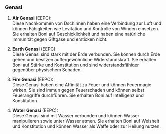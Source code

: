 
### **Genasi**

1. **Air Genasi** (EEPC):  
   Diese Nachkommen von Dschinnen haben eine Verbindung zur Luft und können Fähigkeiten wie Levitation und Kontrolle von Winden einsetzen. Sie erhalten Boni auf Geschicklichkeit und haben eine natürliche Immunität gegen Giftgase und ersticken nicht.
      
2. **Earth Genasi** (EEPC):  
   Diese Genasi sind stark mit der Erde verbunden. Sie können durch Erde gehen und besitzen außergewöhnliche Widerstandskraft. Sie erhalten Boni auf Stärke und Konstitution und sind widerstandsfähiger gegenüber physischem Schaden.
      
3. **Fire Genasi** (EEPC):  
   Diese Genasi haben eine Affinität zu Feuer und können Feuermagie wirken. Sie sind immun gegen Feuerschaden und können selbst Feuerangriffe durchführen. Sie erhalten Boni auf Intelligenz und Konstitution.
      
4. **Water Genasi** (EEPC):  
   Diese Genasi sind mit Wasser verbunden und können Wasser manipulieren sowie unter Wasser atmen. Sie erhalten Boni auf Weisheit und Konstitution und können Wasser als Waffe oder zur Heilung nutzen.